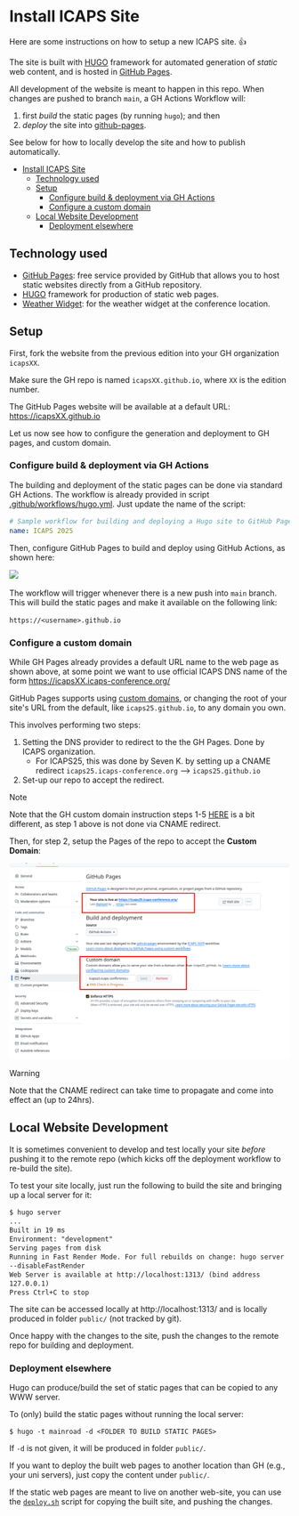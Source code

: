 # Install ICAPS Site

Here are some instructions on how to setup a new ICAPS site. 👍

The site is built with [HUGO](https://gohugo.io) framework for automated generation of _static_ web content, and is hosted in [GitHub Pages](https://pages.github.com/).

All development of the website is meant to happen in this repo. When changes are pushed to branch `main`, a GH Actions Workflow will:

1. first _build_ the static pages (by running `hugo`); and then
2. _deploy_ the site into [github-pages](https://docs.github.com/en/pages/getting-started-with-github-pages/configuring-a-publishing-source-for-your-github-pages-site).

See below for how to locally develop the site and how to publish automatically.

- [Install ICAPS Site](#install-icaps-site)
  - [Technology used](#technology-used)
  - [Setup](#setup)
    - [Configure build \& deployment via GH Actions](#configure-build--deployment-via-gh-actions)
    - [Configure a custom domain](#configure-a-custom-domain)
  - [Local Website Development](#local-website-development)
    - [Deployment elsewhere](#deployment-elsewhere)

## Technology used

- [GitHub Pages](https://pages.github.com/): free service provided by GitHub that allows you to host static websites directly from a GitHub repository.
- [HUGO](https://gohugo.io) framework for production of static web pages.
- [Weather Widget](https://weatherwidget.org/): for the weather widget at the conference location.

## Setup

First, fork the website from the previous edition into your GH organization `icapsXX`.

Make sure the GH repo is named `icapsXX.github.io`, where `XX` is the edition number.

The GitHub Pages website will be available at a default URL: https://icapsXX.github.io

Let us now see how to configure the generation and deployment to GH pages, and custom domain.

### Configure build & deployment via GH Actions

The building and deployment of the static pages can be done via standard GH Actions. The workflow is already provided in script [.github/workflows/hugo.yml](.github/workflows/hugo.yml). Just update the  name of the script:

```yaml
# Sample workflow for building and deploying a Hugo site to GitHub Pages
name: ICAPS 2025
```

Then, configure GitHub Pages to build and deploy using GitHub Actions, as shown here:

![](gh-pages-settings.png)

The workflow will trigger whenever there is a new push into `main` branch. This will build the static pages and make it available on the following link:

`https://<username>.github.io`

### Configure a custom domain

While GH Pages already provides a default URL name to the web page as shown above, at some point we want to use official ICAPS DNS name of the form https://icapsXX.icaps-conference.org/

GitHub Pages supports using [custom domains](https://docs.github.com/en/pages/configuring-a-custom-domain-for-your-github-pages-site), or changing the root of your site's URL from the default, like `icaps25.github.io`, to any domain you own.

This involves performing two steps:

1. Setting the DNS provider to redirect to the the GH Pages. Done by ICAPS organization.
    - For ICAPS25, this was done by Seven K. by setting up a CNAME redirect `icaps25.icaps-conference.org` --> `icaps25.github.io`
2. Set-up our repo to accept the redirect.

> [!NOTE]
> Note that the GH custom domain instruction steps 1-5 [HERE](https://docs.github.com/en/pages/configuring-a-custom-domain-for-your-github-pages-site/managing-a-custom-domain-for-your-github-pages-site) is a bit different, as step 1 above is not done via CNAME redirect.

Then, for step 2, setup the Pages of the repo to accept the **Custom Domain**:

![](gh-pages-custom-domain.png)

> [!WARNING]
> Note that the CNAME redirect can take time to propagate and come into effect an (up to 24hrs).

## Local Website Development

It is sometimes convenient to develop and test locally your site _before_ pushing it to the remote repo (which kicks off the deployment workflow to re-build the site).

To test your site locally, just run the following to build the site and bringing up a local server for it:

```shell
$ hugo server
...
Built in 19 ms
Environment: "development"
Serving pages from disk
Running in Fast Render Mode. For full rebuilds on change: hugo server --disableFastRender
Web Server is available at http://localhost:1313/ (bind address 127.0.0.1)
Press Ctrl+C to stop
```

The site can be accessed locally at http://localhost:1313/ and is locally produced in folder `public/` (not tracked by git).

Once happy with the changes to the site, push the changes to the remote repo for building and deployment.

### Deployment elsewhere

Hugo can produce/build the set of static pages that can be copied to any WWW server.

To (only) build the static pages without running the local server:

```shell
$ hugo -t mainroad -d <FOLDER TO BUILD STATIC PAGES>
```

If `-d` is not given, it will be produced in folder `public/`.

If you want to deploy the built web pages to another location than GH (e.g., your uni servers), just copy the content under `public/`.

If the static web pages are meant to live on another web-site, you can use the [`deploy.sh`](deploy.sh) script for copying the built site, and pushing the changes.
